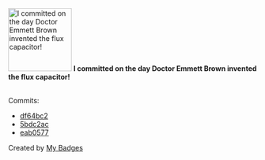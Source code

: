 <img src="https://my-badges.github.io/my-badges/delorean.png" alt="I committed on the day Doctor Emmett Brown invented the flux capacitor!" title="I committed on the day Doctor Emmett Brown invented the flux capacitor!" width="128">
<strong>I committed on the day Doctor Emmett Brown invented the flux capacitor!</strong>
<br><br>

Commits:

- <a href="https://github.com/RAHULKRISHNAKR/DSA_REPO/commit/df64bc22ab9490fce146d3c2e0f731001773d7ea">df64bc2</a>
- <a href="https://github.com/RAHULKRISHNAKR/DSA_REPO/commit/5bdc2ac1bf82136acafe9d4f22e76b109422a7c5">5bdc2ac</a>
- <a href="https://github.com/RAHULKRISHNAKR/DSA_REPO/commit/eab0577f2528c669df537f4951bb928fec485d2c">eab0577</a>


Created by <a href="https://github.com/my-badges/my-badges">My Badges</a>